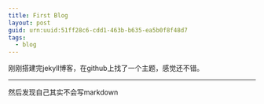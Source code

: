 ```yaml
---
title: First Blog
layout: post
guid: urn:uuid:51ff28c6-cdd1-463b-b635-ea5b0f8f48d7
tags:
  - blog
---
```


刚刚搭建完jekyll博客，在github上找了一个主题，感觉还不错。

---

然后发现自己其实不会写markdown
